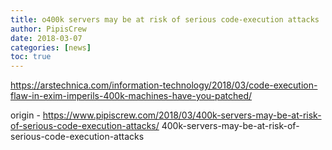 ```yaml
---
title: o400k servers may be at risk of serious code-execution attacks
author: PipisCrew
date: 2018-03-07
categories: [news]
toc: true
---
```


https://arstechnica.com/information-technology/2018/03/code-execution-flaw-in-exim-imperils-400k-machines-have-you-patched/

origin - https://www.pipiscrew.com/2018/03/400k-servers-may-be-at-risk-of-serious-code-execution-attacks/ 400k-servers-may-be-at-risk-of-serious-code-execution-attacks